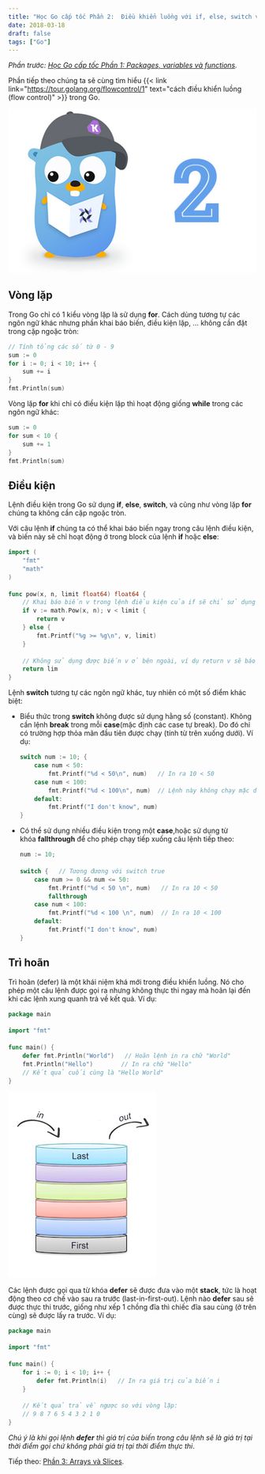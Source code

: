 ```yaml
---
title: "Học Go cấp tốc Phần 2:  Điều khiển luồng với if, else, switch và defer"
date: 2018-03-18
draft: false
tags: ["Go"]
---
```


_Phần trước: [Học Go cấp tốc Phần 1: Packages, variables và functions](/blog/hoc-go-cap-toc-phan-1-packages-variables-va-functions)._

Phần tiếp theo chúng ta sẽ cùng tìm hiểu {{< link link="https://tour.golang.org/flowcontrol/1" text="cách điều khiển luồng (flow control)" >}} trong Go.

![Học Go cấp tốc phần 2](/images/golang-thumb2.jpg)

## **Vòng lặp**

Trong Go chỉ có 1 kiểu vòng lặp là sử dụng **for**. Cách dùng tương tự các ngôn ngữ khác nhưng phần khai báo biến, điều kiện lặp, ... không cần đặt trong cặp ngoặc tròn:

```go
// Tính tổng các số từ 0 - 9
sum := 0
for i := 0; i < 10; i++ {
    sum += i
}
fmt.Println(sum)
```

Vòng lặp **for** khi chỉ có điều kiện lặp thì hoạt động giống **while** trong các ngôn ngữ khác:

```go
sum := 0
for sum < 10 {
    sum += 1
}
fmt.Println(sum)
```

## **Điều kiện**

Lệnh điều kiện trong Go sử dụng **if**, **else**, **switch**, và cũng như vòng lặp **for** chúng ta không cần cặp ngoặc tròn.

Với câu lệnh **if** chúng ta có thể khai báo biến ngay trong câu lệnh điều kiện, và biến này sẽ chỉ hoạt động ở trong block của lệnh **if** hoặc **else**:

```go
import (
    "fmt"
    "math"
)

func pow(x, n, limit float64) float64 {
    // Khai báo biến v trong lệnh điều kiện của if sẽ chỉ sử dụng được trong block if hoặc else
    if v := math.Pow(x, n); v < limit {
        return v
    } else {
        fmt.Printf("%g >= %g\n", v, limit)
	}

	// Không sử dụng được biến v ở bên ngoài, ví dụ return v sẽ báo lỗi
	return lim
}
```

Lệnh **switch** tương tự các ngôn ngữ khác, tuy nhiên có một số điểm khác biệt:

- Biểu thức trong **switch** không được sử dụng hằng số (constant).
Không cần lệnh **break** trong mỗi **case**(mặc định các case tự break). Do đó chỉ có trường hợp thỏa mãn đầu tiên được chạy (tính từ trên xuống dưới). Ví dụ:

  ```go
  switch num := 10; {
      case num < 50:
          fmt.Printf("%d < 50\n", num)   // In ra 10 < 50
      case num < 100:
          fmt.Printf("%d < 100\n", num)  // Lệnh này không chạy mặc dù cũng thỏa mãn điều kiện
      default:
          fmt.Printf("I don't know", num)
  }
  ```

- Có thể sử dụng nhiều điều kiện trong một **case**,hoặc sử dụng từ khóa **fallthrough** để cho phép chạy tiếp xuống câu lệnh tiếp theo:

  ```go
  num := 10;

  switch {   // Tương đương với switch true
      case num >= 0 && num <= 50:
          fmt.Printf("%d < 50 \n", num)   // In ra 10 < 50
          fallthrough
      case num < 100:
          fmt.Printf("%d < 100 \n", num)  // In ra 10 < 100
      default:
          fmt.Printf("I don't know", num)
  }
  ```

## **Trì hoãn**

Trì hoãn (defer) là một khái niệm khá mới trong điều khiển luồng. Nó cho phép một câu lệnh được gọi ra nhưng không thực thi ngay mà hoãn lại đến khi các lệnh xung quanh trả về kết quả. Ví dụ:

```go
package main

import "fmt"

func main() {
    defer fmt.Println("World")   // Hoãn lệnh in ra chữ "World"
    fmt.Println("Hello")        // In ra chữ "Hello"
    // Kết quả cuối cùng là "Hello World"
}
```

![stack](/images/stack-visualize.jpg)

Các lệnh được gọi qua từ khóa **defer** sẽ được đưa vào một **stack**, tức là hoạt động theo cơ chế vào sau ra trước (last-in-first-out). Lệnh nào **defer** sau sẽ được thực thi trước, giống như xếp 1 chồng đĩa thì chiếc đĩa sau cùng (ở trên cùng) sẽ được lấy ra trước. Ví dụ:

```go
package main

import "fmt"

func main() {
    for i := 0; i < 10; i++ {
        defer fmt.Println(i)   // In ra giá trị của biến i
    }

    // Kết quả trả về ngược so với vòng lặp:
    // 9 8 7 6 5 4 3 2 1 0
}
```

_Chú ý là khi gọi lệnh **defer** thì giá trị của biến trong câu lệnh sẽ là giá trị tại thời điểm gọi chứ không phải giá trị tại thời điểm thực thi_.

Tiếp theo: [Phần 3: Arrays và Slices](/blog/hoc-go-cap-toc-phan-3-arrays-va-slices).
